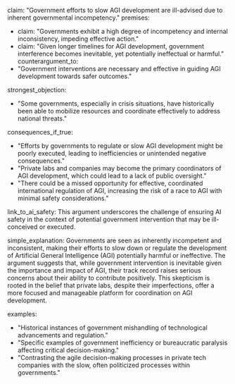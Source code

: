 claim: "Government efforts to slow AGI development are ill-advised due to inherent governmental incompetency."
premises:
  - claim: "Governments exhibit a high degree of incompetency and internal inconsistency, impeding effective action."
  - claim: "Given longer timelines for AGI development, government interference becomes inevitable, yet potentially ineffectual or harmful."
counterargument_to:
  - "Government interventions are necessary and effective in guiding AGI development towards safer outcomes."

strongest_objection:
  - "Some governments, especially in crisis situations, have historically been able to mobilize resources and coordinate effectively to address national threats."

consequences_if_true:
  - "Efforts by governments to regulate or slow AGI development might be poorly executed, leading to inefficiencies or unintended negative consequences."
  - "Private labs and companies may become the primary coordinators of AGI development, which could lead to a lack of public oversight."
  - "There could be a missed opportunity for effective, coordinated international regulation of AGI, increasing the risk of a race to AGI with minimal safety considerations."

link_to_ai_safety: This argument underscores the challenge of ensuring AI safety in the context of potential government intervention that may be ill-conceived or executed.

simple_explanation:
Governments are seen as inherently incompetent and inconsistent, making their efforts to slow down or regulate the development of Artificial General Intelligence (AGI) potentially harmful or ineffective. The argument suggests that, while government intervention is inevitable given the importance and impact of AGI, their track record raises serious concerns about their ability to contribute positively. This skepticism is rooted in the belief that private labs, despite their imperfections, offer a more focused and manageable platform for coordination on AGI development.

examples:
  - "Historical instances of government mishandling of technological advancements and regulation."
  - "Specific examples of government inefficiency or bureaucratic paralysis affecting critical decision-making."
  - "Contrasting the agile decision-making processes in private tech companies with the slow, often politicized processes within governments."